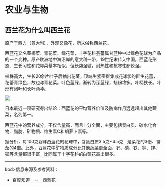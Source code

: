 # 农业与生物

## 西兰花为什么叫西兰花
原产于西方（意大利），外观又像花，所以俗称西兰花。

西蓝花又名茎椰菜、青花菜、绿花菜，十字花科芸薹属甘蓝种中以绿色花球为产品的一个变种。原产欧洲地中海沿岸的意大利一带，19世纪末传入中国。西蓝花形态、生长习性和花椰菜基本相似，但长势强健，耐热性和抗寒性都较强。

植株高大，生长20余片叶子后抽出花茎，顶端生紧密群集成花球状的群生花蕾，花蕾青绿色，故也称青花菜。叶色蓝绿，渐转为深蓝绿，蜡粉增多。叶柄狭长。叶形有阔叶和长叶两种。

![](https://iknow-pic.cdn.bcebos.com/b2de9c82d158ccbf6b6114db17d8bc3eb0354175?x-bce-process=image/resize,m_lfit,w_600,h_800,limit_1/quality,q_85)

日本最近一项研究得出结论：西蓝花的平均营养价值及防病作用远远超出其他蔬菜，名列第一。

西蓝花中的营养成分，不仅含量高，而且十分全面，主要包括蛋白质、碳水化合物、脂肪、矿物质、维生素C和胡萝卜素等。

据分析，每100克新鲜西蓝花的花球中，含蛋白质3.5克~4.5克，是菜花的3倍、番茄的4倍。此外，西蓝花中矿物质成分比其他蔬菜更全面，钙、磷、铁、钾、锌、锰等含量都很丰富，比同属于十字花科的白菜花高出很多。
***

kbd>信息来源及参考资料：</kbd>
+ [百度知道　－　西蓝花](https://zhidao.baidu.com/question/483738178.html)

